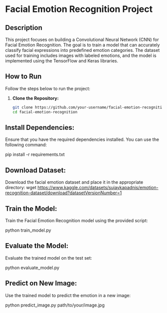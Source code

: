 # Facial Emotion Recognition Project

## Description

This project focuses on building a Convolutional Neural Network (CNN) for Facial Emotion Recognition. 
The goal is to train a model that can accurately classify facial expressions into predefined emotion categories. 
The dataset used for training includes images with labeled emotions, and the model is implemented using the TensorFlow and Keras libraries.

## How to Run

Follow the steps below to run the project:

1. **Clone the Repository:**
   ```bash
   git clone https://github.com/your-username/facial-emotion-recognition.git
   cd facial-emotion-recognition

## Install Dependencies:
Ensure that you have the required dependencies installed. You can use the following command:

pip install -r requirements.txt

## Download Dataset:
Download the facial emotion dataset and place it in the appropriate directory:
wget https://www.kaggle.com/datasets/sujaykapadnis/emotion-recognition-dataset/download?datasetVersionNumber=1

## Train the Model:
Train the Facial Emotion Recognition model using the provided script:

python train_model.py


## Evaluate the Model:
Evaluate the trained model on the test set:

python evaluate_model.py

## Predict on New Image:
Use the trained model to predict the emotion in a new image:

python predict_image.py path/to/your/image.jpg
